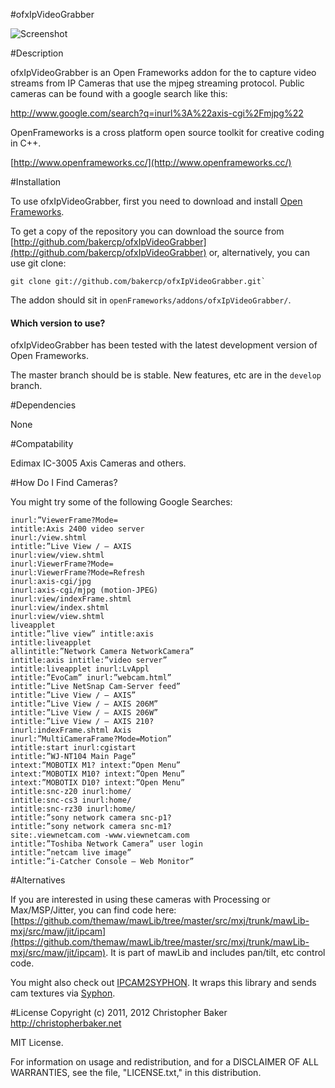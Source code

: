 #ofxIpVideoGrabber

![Screenshot](https://github.com/bakercp/ofxIpVideoGrabber/raw/master/screen.png)

#Description

ofxIpVideoGrabber is an Open Frameworks addon for the to capture video streams from IP Cameras that use the mjpeg streaming protocol.  Public cameras can be found with a google search like this:

http://www.google.com/search?q=inurl%3A%22axis-cgi%2Fmjpg%22

OpenFrameworks is a cross platform open source toolkit for creative coding in C++.

[http://www.openframeworks.cc/](http://www.openframeworks.cc/)

#Installation

To use ofxIpVideoGrabber, first you need to download and install [Open Frameworks](https://github.com/openframeworks/openFrameworks).

To get a copy of the repository you can download the source from [http://github.com/bakercp/ofxIpVideoGrabber](http://github.com/bakercp/ofxIpVideoGrabber) or, alternatively, you can use git clone:

```
git clone git://github.com/bakercp/ofxIpVideoGrabber.git`
```

The addon should sit in `openFrameworks/addons/ofxIpVideoGrabber/`.

#### Which version to use?

ofxIpVideoGrabber has been tested with the latest development version of Open Frameworks.

The master branch should be is stable.  New features, etc are in the `develop` branch.

#Dependencies

None

#Compatability

 Edimax IC-3005
 Axis Cameras
 and others.

#How Do I Find Cameras?

You might try some of the following Google Searches:

```
inurl:”ViewerFrame?Mode=
intitle:Axis 2400 video server
inurl:/view.shtml
intitle:”Live View / – AXIS
inurl:view/view.shtml
inurl:ViewerFrame?Mode=
inurl:ViewerFrame?Mode=Refresh
inurl:axis-cgi/jpg
inurl:axis-cgi/mjpg (motion-JPEG)
inurl:view/indexFrame.shtml
inurl:view/index.shtml
inurl:view/view.shtml
liveapplet
intitle:”live view” intitle:axis
intitle:liveapplet
allintitle:”Network Camera NetworkCamera”
intitle:axis intitle:”video server”
intitle:liveapplet inurl:LvAppl
intitle:”EvoCam” inurl:”webcam.html”
intitle:”Live NetSnap Cam-Server feed”
intitle:”Live View / – AXIS”
intitle:”Live View / – AXIS 206M”
intitle:”Live View / – AXIS 206W”
intitle:”Live View / – AXIS 210?
inurl:indexFrame.shtml Axis
inurl:”MultiCameraFrame?Mode=Motion”
intitle:start inurl:cgistart
intitle:”WJ-NT104 Main Page”
intext:”MOBOTIX M1? intext:”Open Menu”
intext:”MOBOTIX M10? intext:”Open Menu”
intext:”MOBOTIX D10? intext:”Open Menu”
intitle:snc-z20 inurl:home/
intitle:snc-cs3 inurl:home/
intitle:snc-rz30 inurl:home/
intitle:”sony network camera snc-p1?
intitle:”sony network camera snc-m1?
site:.viewnetcam.com -www.viewnetcam.com
intitle:”Toshiba Network Camera” user login
intitle:”netcam live image”
intitle:”i-Catcher Console – Web Monitor”
```

#Alternatives

If you are interested in using these cameras with Processing or Max/MSP/Jitter, you can find code here: [https://github.com/themaw/mawLib/tree/master/src/mxj/trunk/mawLib-mxj/src/maw/jit/ipcam](https://github.com/themaw/mawLib/tree/master/src/mxj/trunk/mawLib-mxj/src/maw/jit/ipcam).  It is part of mawLib and includes pan/tilt, etc control code.

You might also check out [IPCAM2SYPHON](https://github.com/bakercp/IPCAM2SYPHON).  It wraps this library and sends cam textures via [Syphon](http://syphon.v002.info/).

#License
Copyright (c) 2011, 2012 Christopher Baker <http://christopherbaker.net>

MIT License.

For information on usage and redistribution, and for a DISCLAIMER OF ALL
WARRANTIES, see the file, "LICENSE.txt," in this distribution.



